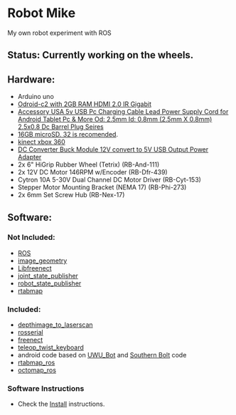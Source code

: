 # **Robot Mike**
My own robot experiment with ROS

## **Status:** Currently working on the wheels.

## **Hardware:**

* Arduino uno
* [Odroid-c2 with 2GB RAM HDMI 2.0 IR Gigabit](https://amzn.to/2xHJonL)
* [Accessory USA 5v USB Pc Charging Cable Lead Power Supply Cord for Android Tablet Pc & More Od: 2.5mm Id: 0.8mm (2.5mm X 0.8mm) 2.5x0.8 Dc Barrel Plug Seires](https://amzn.to/2xGjy3d)
* [16GB microSD. 32 is recomended](https://amzn.to/2xF3aA9).
* [kinect xbox 360](https://amzn.to/2xHpNDX)
* [DC Converter Buck Module 12V convert to 5V USB Output Power Adapter](https://amzn.to/2xGq6ip)
* 2x 6" HiGrip Rubber Wheel (Tetrix) (RB-And-111)
* 2x 12V DC Motor 146RPM w/Encoder (RB-Dfr-439)
* Cytron 10A 5-30V Dual Channel DC Motor Driver (RB-Cyt-153)
* Stepper Motor Mounting Bracket (NEMA 17) (RB-Phi-273)
* 2x 6mm Set Screw Hub (RB-Nex-17)

## **Software:**

### **Not Included:**

* [ROS](http://wiki.ros.org/)
* [image_geometry](http://wiki.ros.org/image_geometry)
* [Libfreenect](https://github.com/ros-drivers/libfreenect)
* [joint_state_publisher](http://wiki.ros.org/joint_state_publisher)
* [robot_state_publisher](http://wiki.ros.org/robot_state_publisher)
* [rtabmap](http://wiki.ros.org/rtabmap)

### **Included:**

* [depthimage_to_laserscan](https://github.com/ros-perception/depthimage_to_laserscan)
* [rosserial](https://github.com/ros-drivers/rosserial)
* [freenect](https://github.com/ros-drivers/freenect_stack)
* [teleop_twist_keyboard](http://wiki.ros.org/teleop_twist_keyboard)
* android code based on [UWU_Bot](http://wiki.ros.org/UWU_Bot) and [Southern Bolt](https://www.youtube.com/watch?v=n1W4RJFM0EU) code
* [rtabmap_ros](https://github.com/introlab/rtabmap_ros)
* [octomap_ros](https://github.com/OctoMap/octomap_ros)

### **Software Instructions**
* Check the [Install](https://github.com/prfiredragon/robot_mike/wiki/INSTALL) instructions.
